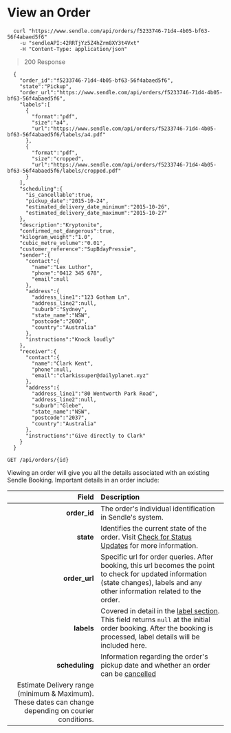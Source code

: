 # View an Order

```shell
  curl "https://www.sendle.com/api/orders/f5233746-71d4-4b05-bf63-56f4abaed5f6"
    -u "sendleAPI:42RRTjYz5Z4hZrm8XY3t4Vxt"
    -H "Content-Type: application/json"
```

> 200 Response

```
  {
    "order_id":"f5233746-71d4-4b05-bf63-56f4abaed5f6",
    "state":"Pickup",
    "order_url":"https://www.sendle.com/api/orders/f5233746-71d4-4b05-bf63-56f4abaed5f6",
    "labels":[
      {
        "format":"pdf",
        "size":"a4",
        "url":"https://www.sendle.com/api/orders/f5233746-71d4-4b05-bf63-56f4abaed5f6/labels/a4.pdf"
      },
      {
        "format":"pdf",
        "size":"cropped",
        "url":"https://www.sendle.com/api/orders/f5233746-71d4-4b05-bf63-56f4abaed5f6/labels/cropped.pdf"
      }
    ],
    "scheduling":{
      "is_cancellable":true,
      "pickup_date":"2015-10-24",
      "estimated_delivery_date_minimum":"2015-10-26",
      "estimated_delivery_date_maximum":"2015-10-27"
    },
    "description":"Kryptonite",
    "confirmed_not_dangerous":true,
    "kilogram_weight":"1.0",
    "cubic_metre_volume":"0.01",
    "customer_reference":"SupBdayPressie",
    "sender":{
      "contact":{
        "name":"Lex Luthor",
        "phone":"0412 345 678",
        "email":null
      },
      "address":{
        "address_line1":"123 Gotham Ln",
        "address_line2":null,
        "suburb":"Sydney",
        "state_name":"NSW",
        "postcode":"2000",
        "country":"Australia"
      },
      "instructions":"Knock loudly"
    },
    "receiver":{
      "contact":{
        "name":"Clark Kent",
        "phone":null,
        "email":"clarkissuper@dailyplanet.xyz"
      },
      "address":{
        "address_line1":"80 Wentworth Park Road",
        "address_line2":null,
        "suburb":"Glebe",
        "state_name":"NSW",
        "postcode":"2037",
        "country":"Australia"
      },
      "instructions":"Give directly to Clark"
    }
  } 
```


`GET /api/orders/{id}`

Viewing an order will give you all the details associated with an existing Sendle Booking. Important details in an order include:

| Field | Description |
|------:|:-----------|
**order_id** | The order's individual identification in Sendle's system. |
**state** | Identifies the current state of the order. Visit [Check for Status Updates](#check-for-status-updates) for more information. |
**order_url** | Specific url for order queries. After booking, this url becomes the point to check for updated information (state changes), labels and any other information related to the order.|
**labels** | Covered in detail in the [label section](#getting-labels). This field returns `null` at the initial order booking. After the booking is processed, label details will be included here. |
**scheduling** | Information regarding the order's pickup date and whether an order can be [cancelled](#cancelling-orders) |
 | Estimate Delivery range (minimum & Maximum). These dates can change depending on courier conditions.